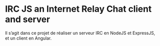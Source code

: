 # IRC JS an Internet Relay Chat client and server

Il s’agit dans ce projet de réaliser un serveur IRC en NodeJS et ExpressJS, et un client en Angular.
